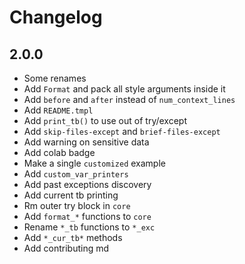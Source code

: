 # Changelog

## 2.0.0
- Some renames
- Add `Format` and pack all style arguments inside it
- Add `before` and `after` instead of `num_context_lines`
- Add `README.tmpl`
- Add `print_tb()` to use out of try/except
- Add `skip-files-except` and `brief-files-except`
- Add warning on sensitive data
- Add colab badge
- Make a single `customized` example
- Add `custom_var_printers`
- Add past exceptions discovery
- Add current tb printing
- Rm outer try block in `core`
- Add `format_*` functions to `core`
- Rename `*_tb` functions to `*_exc`
- Add `*_cur_tb*` methods
- Add contributing md


